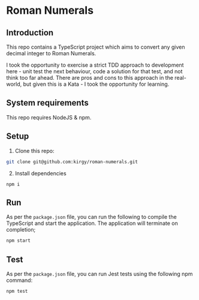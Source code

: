# Roman Numerals

## Introduction
This repo contains a TypeScript project which aims to convert any given decimal integer to Roman Numerals.

I took the opportunity to exercise a strict TDD approach to development here - unit test the next behaviour, code a solution for that test, and not think too far ahead. There are pros and cons to this approach in the real-world, but given this is a Kata - I took the opportunity for learning.

## System requirements
This repo requires NodeJS & npm.

## Setup
1. Clone this repo:
```bash 
git clone git@github.com:kirgy/roman-numerals.git
```
2. Install dependencies
```
npm i
```

## Run
As per the `package.json` file, you can run the following to compile the TypeScript and start the application. The application will terminate on completion;
```bash
npm start
```

## Test
As per the `package.json` file, you can run Jest tests using the following npm command:
```bash
npm test
```
